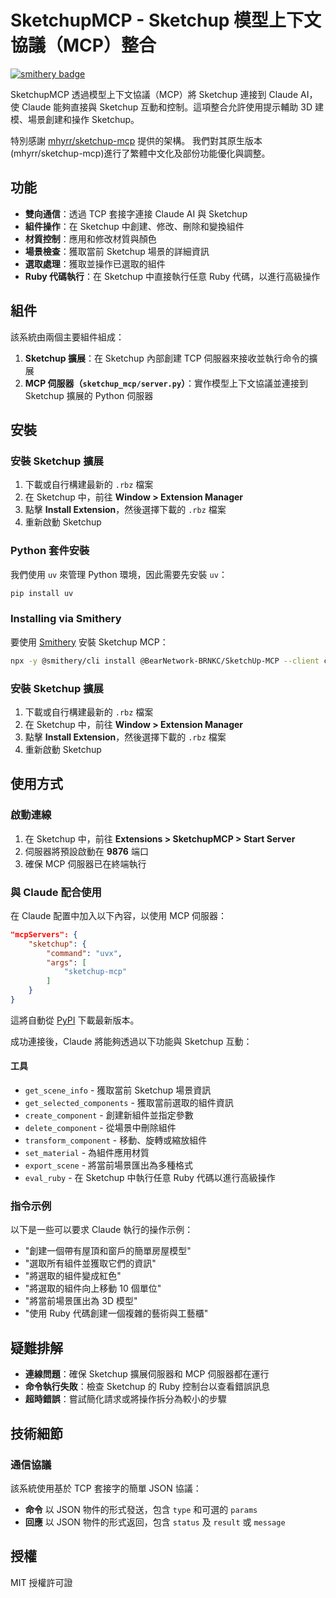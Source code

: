 # SketchupMCP - Sketchup 模型上下文協議（MCP）整合
[![smithery badge](https://smithery.ai/badge/@BearNetwork-BRNKC/SketchUp-MCP)](https://smithery.ai/server/@BearNetwork-BRNKC/SketchUp-MCP)

SketchupMCP 透過模型上下文協議（MCP）將 Sketchup 連接到 Claude AI，使 Claude 能夠直接與 Sketchup 互動和控制。這項整合允許使用提示輔助 3D 建模、場景創建和操作 Sketchup。

特別感謝 [mhyrr/sketchup-mcp](https://github.com/mhyrr/sketchup-mcp) 提供的架構。
我們對其原生版本(mhyrr/sketchup-mcp)進行了繁體中文化及部份功能優化與調整。

## 功能

* **雙向通信**：透過 TCP 套接字連接 Claude AI 與 Sketchup
* **組件操作**：在 Sketchup 中創建、修改、刪除和變換組件
* **材質控制**：應用和修改材質與顏色
* **場景檢查**：獲取當前 Sketchup 場景的詳細資訊
* **選取處理**：獲取並操作已選取的組件
* **Ruby 代碼執行**：在 Sketchup 中直接執行任意 Ruby 代碼，以進行高級操作

## 組件

該系統由兩個主要組件組成：

1. **Sketchup 擴展**：在 Sketchup 內部創建 TCP 伺服器來接收並執行命令的擴展
2. **MCP 伺服器（`sketchup_mcp/server.py`）**：實作模型上下文協議並連接到 Sketchup 擴展的 Python 伺服器

## 安裝

### 安裝 Sketchup 擴展

1. 下載或自行構建最新的 `.rbz` 檔案
2. 在 Sketchup 中，前往 **Window > Extension Manager**
3. 點擊 **Install Extension**，然後選擇下載的 `.rbz` 檔案
4. 重新啟動 Sketchup

### Python 套件安裝

我們使用 `uv` 來管理 Python 環境，因此需要先安裝 `uv`：

```sh
pip install uv
```

### Installing via Smithery

要使用  [Smithery](https://smithery.ai/server/@BearNetwork-BRNKC/SketchUp-MCP) 安裝 Sketchup MCP：

```bash
npx -y @smithery/cli install @BearNetwork-BRNKC/SketchUp-MCP --client claude
```

### 安裝 Sketchup 擴展

1. 下載或自行構建最新的 `.rbz` 檔案
2. 在 Sketchup 中，前往 **Window > Extension Manager**
3. 點擊 **Install Extension**，然後選擇下載的 `.rbz` 檔案
4. 重新啟動 Sketchup

## 使用方式

### 啟動連線

1. 在 Sketchup 中，前往 **Extensions > SketchupMCP > Start Server**
2. 伺服器將預設啟動在 **9876** 端口
3. 確保 MCP 伺服器已在終端執行

### 與 Claude 配合使用

在 Claude 配置中加入以下內容，以使用 MCP 伺服器：

```json
"mcpServers": {
    "sketchup": {
        "command": "uvx",
        "args": [
            "sketchup-mcp"
        ]
    }
}
```

這將自動從 [PyPI](https://pypi.org/project/sketchup-mcp/) 下載最新版本。

成功連接後，Claude 將能夠透過以下功能與 Sketchup 互動：

#### 工具

* `get_scene_info` - 獲取當前 Sketchup 場景資訊
* `get_selected_components` - 獲取當前選取的組件資訊
* `create_component` - 創建新組件並指定參數
* `delete_component` - 從場景中刪除組件
* `transform_component` - 移動、旋轉或縮放組件
* `set_material` - 為組件應用材質
* `export_scene` - 將當前場景匯出為多種格式
* `eval_ruby` - 在 Sketchup 中執行任意 Ruby 代碼以進行高級操作

### 指令示例

以下是一些可以要求 Claude 執行的操作示例：

* "創建一個帶有屋頂和窗戶的簡單房屋模型"
* "選取所有組件並獲取它們的資訊"
* "將選取的組件變成紅色"
* "將選取的組件向上移動 10 個單位"
* "將當前場景匯出為 3D 模型"
* "使用 Ruby 代碼創建一個複雜的藝術與工藝櫃"

## 疑難排解

* **連線問題**：確保 Sketchup 擴展伺服器和 MCP 伺服器都在運行
* **命令執行失敗**：檢查 Sketchup 的 Ruby 控制台以查看錯誤訊息
* **超時錯誤**：嘗試簡化請求或將操作拆分為較小的步驟

## 技術細節

### 通信協議

該系統使用基於 TCP 套接字的簡單 JSON 協議：

* **命令** 以 JSON 物件的形式發送，包含 `type` 和可選的 `params`
* **回應** 以 JSON 物件的形式返回，包含 `status` 及 `result` 或 `message`

## 授權

MIT 授權許可證

